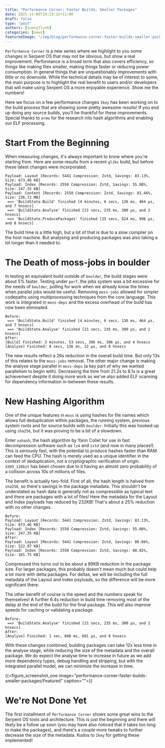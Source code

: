 ```yaml
---
title: "Performance Corner: Faster Builds, Smaller Packages"
date: 2021-11-05T19:23:32+11:00
draft: false
type: "post"
authors: [sunnyflunk]
categories: [news]
featuredImage: "/img/blog/performance-corner-faster-builds-smaller-packages/Featured.png"
---
```


`Performance Corner` is a new series where we highlight to you some changes in Serpent OS that may not be obvious, but
show a real improvement. Performance is a broad term that also covers efficiency, so things like making files smaller,
making things faster or reducing power consumption. In general things that are unquestionably improvements with little
or no downside. While the technical details may be of interest to some, the main purpose is to highlight the real
benefit to users and/or developers that will make using Serpent OS a more enjoyable experience. Show me the numbers!

<!--more-->

Here we focus on a few performance changes `Ikey` has been working on to the build process that are showing some pretty
awesome results! If you end up doing any source builds, you'll be thankful for these improvements. Special thanks to
`ermo` for the research into hash algorithms and enabling our ELF processing.

# Start From the Beginning

When measuring changes, it's always important to know where you're starting from. Here are some results from a recent
`glibc` build, but before these latest changes were incorporated.

```
Payload: Layout [Records: 5441 Compression: Zstd, Savings: 83.13%, Size: 673.46 KB]
Payload: Index [Records: 2550 Compression: Zstd, Savings: 55.08%, Size: 247.35 KB]
Payload: Content [Records: 2550 Compression: Zstd, Savings: 81.46%, Size: 236.72 MB]
 ==> 'BuildState.Build' finished [4 minutes, 6 secs, 136 ms, 464 μs, and 7 hnsecs]
 ==> 'BuildState.Analyse' finished [21 secs, 235 ms, 300 μs, and 2 hnsecs]
 ==> 'BuildState.ProducePackages' finished [25 secs, 624 ms, 996 μs, and 8 hnsecs]
```

The build time is a little high, but a lot of that is due to a slow compiler on the host machine. But analysing and
producing packages was also taking a lot longer than it needed to.

# The Death of moss-jobs in boulder

In testing an equivalent build outside of `boulder`, the build stages were about 5% faster. Testing under `perf`, the
jobs system was a bit excessive for the needs of `boulder`, polling for work when we already know the times when
parallel jobs would be useful. Removing `moss-jobs` allowed for simpler codepaths using multiprocessing techniques from
the core language. This work is integrated in `moss-deps` and the excess overhead of the build has now been eliminated.

```
Before:
 ==> 'BuildState.Build' finished [4 minutes, 6 secs, 136 ms, 464 μs, and 7 hnsecs]
 ==> 'BuildState.Analyse' finished [21 secs, 235 ms, 300 μs, and 2 hnsecs]
After:
[Build] Finished: 3 minutes, 53 secs, 386 ms, 306 μs, and 4 hnsecs
[Analyse] Finished: 8 secs, 136 ms, 22 μs, and 8 hnsecs
```

The new results reflect a 26s reduction in the overall build time. But only 13s of this relates to the `moss-jobs`
removal. The other major change is making the analyse stage parallel in `moss-deps` (a key part of why we wanted
parallelism to begin with). Decreasing the time from 21.2s to 8.1s is a great achievement despite it doing more work as
we've also added ELF scanning for dependency information in-between these results.

# New Hashing Algorithm

One of the unique features in `moss` is using hashes for file names which allows full deduplication within packages,
the running system, previous system roots and for source builds with `boulder`. Initially this was hooked up using
`sha256`, but it was proving to be a bit of a slowdown.

Enter `xxhash`, the hash algorithm by Yann Collet for use in fast decompression software such as `lz4` and `zstd` (and
now in many places!). This is seriously fast, with the potential to produce hashes faster than RAM can feed the CPU. The
hash is merely used as a unique identifier in the context of deduplication, not a cryptographic verification of origin.
`XXH3_128bit` has been chosen due to it having an almost zero probability of a collision across 10s of millions of
files.

The benefit is actually two-fold. First of all, the hash length is halved from `sha256`, so there's savings in the
package metadata. This shouldn't be understated as hash data is generally not as compressible as typical text and there
are packages with a lot of files! Here the metadata for the Layout and Index payloads has reduced by 232KB! That's about
a 25% reduction with no other changes.

```
Before:
Payload: Layout [Records: 5441 Compression: Zstd, Savings: 83.13%, Size: 673.46 KB]
Payload: Index [Records: 2550 Compression: Zstd, Savings: 55.08%, Size: 247.35 KB]
After:
Payload: Layout [Records: 5441 Compression: Zstd, Savings: 86.66%, Size: 522.97 KB]
Payload: Index [Records: 2550 Compression: Zstd, Savings: 60.02%, Size: 165.75 KB]
```

Compressed this turns out to be about a 89KB reduction in the package size. For larger packages, this probably doesn't
mean much but could help a lot more with delta packages. For deltas, we will be including the full metadata of the
Layout and Index payloads, so the difference will be more significant there.

The other benefit of course is the speed and the numbers speak for themselves! A further 6.4s reduction in build time
removing most of the delay at the end of the build for the final package. This will also improve speeds for caching or
validating a package.

```
Before:
 ==> 'BuildState.Analyse' finished [21 secs, 235 ms, 300 μs, and 2 hnsecs]
After:
[Analyse] Finished: 1 sec, 688 ms, 681 μs, and 8 hnsecs
```

With these changes combined, building packages can take 12x less time in the analyse stage, while reducing the size of
the metadata and the overall package. We do expect the analyse time to increase in future as we add more dependency
types, debug handling and stripping, but with the integrated parallel model, we can minimize the increase in time.

{{<figure_screenshot_one image="performance-corner-faster-builds-smaller-packages/Featured" caption="">}}

# We're Not Done Yet

The first installment of `Performance Corner` shows some great wins to the Serpent OS tools and architecture. This is
just the beginning and there will likely be a follow up soon (you may have also noticed that it takes too long to make
the packages), and there's a couple more tweaks to further decrease the size of the metadata. Kudos to `Ikey` for
getting these implemented!
